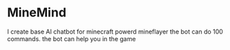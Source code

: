 # MineMind
I create base AI chatbot for minecraft powerd mineflayer the bot can do 100 commands. the bot can help you in the game
